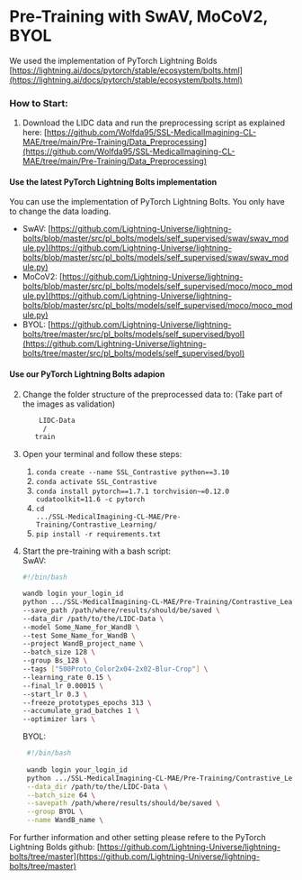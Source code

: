 # Pre-Training with SwAV, MoCoV2, BYOL

We used the implementation of PyTorch Lightning Bolds [https://lightning.ai/docs/pytorch/stable/ecosystem/bolts.html](https://lightning.ai/docs/pytorch/stable/ecosystem/bolts.html)

### How to Start:
1. Download the LIDC data and run the preprocessing script as explained here: [https://github.com/Wolfda95/SSL-MedicalImagining-CL-MAE/tree/main/Pre-Training/Data_Preprocessing](https://github.com/Wolfda95/SSL-MedicalImagining-CL-MAE/tree/main/Pre-Training/Data_Preprocessing)

#### Use the latest PyTorch Lightning Bolts implementation
You can use the implementation of PyTorch Lightning Bolts. You only have to change the data loading. 
- SwAV: [https://github.com/Lightning-Universe/lightning-bolts/blob/master/src/pl_bolts/models/self_supervised/swav/swav_module.py](https://github.com/Lightning-Universe/lightning-bolts/blob/master/src/pl_bolts/models/self_supervised/swav/swav_module.py)
- MoCoV2: [https://github.com/Lightning-Universe/lightning-bolts/blob/master/src/pl_bolts/models/self_supervised/moco/moco_module.py](https://github.com/Lightning-Universe/lightning-bolts/blob/master/src/pl_bolts/models/self_supervised/moco/moco_module.py)
- BYOL: [https://github.com/Lightning-Universe/lightning-bolts/tree/master/src/pl_bolts/models/self_supervised/byol](https://github.com/Lightning-Universe/lightning-bolts/tree/master/src/pl_bolts/models/self_supervised/byol)

#### Use our PyTorch Lightning Bolts adapion
2. Change the folder structure of the preprocessed data to: (Take part of the images as validation) 
    ```bash
        LIDC-Data
         /        
       train       
    ```
2. Open your terminal and follow these steps: 
    1. <code>conda create --name SSL_Contrastive python==3.10</code>
    2. <code>conda activate SSL_Contrastive</code>
    3. <code>conda install pytorch==1.7.1 torchvision~=0.12.0 cudatoolkit=11.6 -c pytorch</code>
    4. <code>cd .../SSL-MedicalImagining-CL-MAE/Pre-Training/Contrastive_Learning/</code>
    5. <code>pip install -r requirements.txt</code>
4. Start the pre-training with a bash script: \
   SwAV: 
    ```bash
    #!/bin/bash

    wandb login your_login_id
    python .../SSL-MedicalImagining-CL-MAE/Pre-Training/Contrastive_Learning/pl_bolts/models/self_supervised/swav/swav_module_lidc.py \
    --save_path /path/where/results/should/be/saved \
    --data_dir /path/to/the/LIDC-Data \
    --model Some_Name_for_WandB \
    --test Some_Name_for_WandB \
    --project WandB_project_name \
    --batch_size 128 \
    --group Bs_128 \
    --tags ["500Proto_Color2x04-2x02-Blur-Crop"] \
    --learning_rate 0.15 \
    --final_lr 0.00015 \
    --start_lr 0.3 \
    --freeze_prototypes_epochs 313 \
    --accumulate_grad_batches 1 \
    --optimizer lars \
    ```

    BYOL:
   ```bash
    #!/bin/bash
    
    wandb login your_login_id
    python .../SSL-MedicalImagining-CL-MAE/Pre-Training/Contrastive_Learning/pl_bolts/models/self_supervised/byol/byol_module.py --gpus 1 \
    --data_dir /path/to/the/LIDC-Data \
    --batch_size 64 \
    --savepath /path/where/results/should/be/saved \
    --group BYOL \
    --name WandB_name \
    ```
For further information and other setting please refere to the PyTorch Lightning Bolds github: [https://github.com/Lightning-Universe/lightning-bolts/tree/master](https://github.com/Lightning-Universe/lightning-bolts/tree/master)
